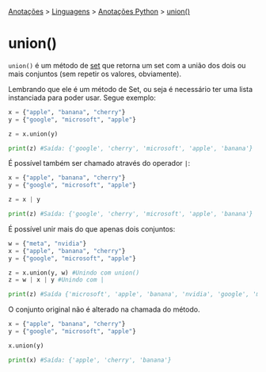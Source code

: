 <link rel="stylesheet" type="text/css" href="../../CSS/dark-theme.css">

[Anotações](../../) > [Linguagens](../Index.md) > [Anotações Python](./Index.md) > [union()](./SetUnion.md)

# union()

`union()` é um método de [set](./Set.md) que retorna um set com a união dos dois ou mais conjuntos (sem repetir os valores, obviamente).

Lembrando que ele é um método de Set, ou seja é necessário ter uma lista instanciada para poder usar. Segue exemplo:

```python
x = {"apple", "banana", "cherry"}
y = {"google", "microsoft", "apple"}

z = x.union(y) 

print(z) #Saída: {'google', 'cherry', 'microsoft', 'apple', 'banana'}
```

É possível também ser chamado através do operador `|`:

```python
x = {"apple", "banana", "cherry"}
y = {"google", "microsoft", "apple"}

z = x | y 

print(z) #Saída: {'google', 'cherry', 'microsoft', 'apple', 'banana'}
```

É possível unir mais do que apenas dois conjuntos: 

```python
w = {"meta", "nvidia"}
x = {"apple", "banana", "cherry"}
y = {"google", "microsoft", "apple"}

z = x.union(y, w) #Unindo com union()
z = w | x | y #Unindo com |

print(z) #Saída {'microsoft', 'apple', 'banana', 'nvidia', 'google', 'meta', 'cherry'}
```

O conjunto original não é alterado na chamada do método.

```python
x = {"apple", "banana", "cherry"}
y = {"google", "microsoft", "apple"}

x.union(y)

print(x) #Saída: {'apple', 'cherry', 'banana'}
```